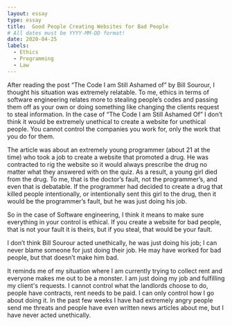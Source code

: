 ```yaml
---
layout: essay
type: essay
title:  Good People Creating Websites for Bad People
# All dates must be YYYY-MM-DD format!
date: 2020-04-25
labels:
  - Ethics
  - Programming
  - Law
---
```


After reading the post “The Code I am Still Ashamed of” by Bill Sourour, I thought his situation was extremely relatable. To me, ethics in terms of software engineering relates more to stealing people’s codes and passing them off as your own or doing something like changing the clients request to steal information. In the case of “The Code I am Still Ashamed Of” I don’t think it would be extremely unethical to create a website for unethical people. You cannot control the companies you work for, only the work that you do for them. 

The article was about an extremely young programmer (about 21 at the time)  who took a job to create a website that promoted a drug. He was contracted to rig the website so it would always prescribe the drug no matter what they answered with on the quiz. As a result, a young girl died from the drug. To me, that is the doctor’s fault, not the programmer’s, and even that is debatable. If the programmer had decided to create a drug that killed people intentionally, or intentionally sent this girl to the drug, then it would be the programmer’s fault, but he was just doing his job.

So in the case of Software engineering, I think it means to make sure everything in your control is ethical. If you create a website for bad people, that is not your fault it is theirs, but if you steal, that would be your fault. 

I don’t think Bill Sourour acted unethically, he was just doing his job; I can never blame someone for just doing their job. He may have worked for bad people, but that doesn’t make him bad. 

It reminds me of my situation where I am currently trying to collect rent and everyone makes me out to be a monster. I am just doing my job and fulfilling my client's requests. I cannot control what the landlords choose to do, people have contracts, rent needs to be paid. I can only control how I go about doing it. In the past few weeks I have had extremely angry people send me threats and people have even written news articles about me, but I have never acted unethically. 

